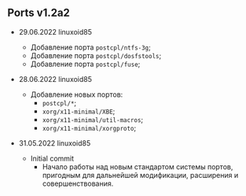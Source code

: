 ## Ports v1.2a2

- 29.06.2022 linuxoid85
    - Добавление порта `postcpl/ntfs-3g`;
    - Добавление порта `postcpl/dosfstools`;
    - Добавление порта `postcpl/fuse`;

- 28.06.2022 linuxoid85
    - Добавление новых портов:
        - `postcpl/*`;
        - `xorg/x11-minimal/XBE`;
        - `xorg/x11-minimal/util-macros`;
        - `xorg/x11-minimal/xorgproto`;

- 31.05.2022 linuxoid85
    - Initial commit
        - Начало работы над новым стандартом системы портов, пригодным для дальнейшей модификации, расширения и совершенствования.
